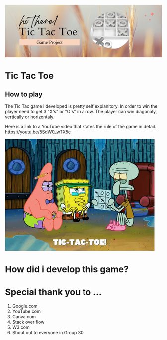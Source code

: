 ![](./edited/Tic-Tac-Toe%20(1).png)



# Tic Tac Toe



## How to play

The Tic Tac game i developed is pretty self explanitory.
In order to win the player need to get 3 "X's" or "O's" in a row. The player can win diagonaly, vertically or horizontaly.

Here is a link to a YouTube video that states the rule of the game in detail. https://youtu.be/5SdW0_wTX5c

![](./edited/Tic-giphy.gif)


# How did i develop this game?


# Special thank you to ...
 1. Google.com
 2. YouTube.com
 3. Canva.com
 4. Stack over flow
 5. W3.com
 6. Shout out to everyone in Group 30 
 
